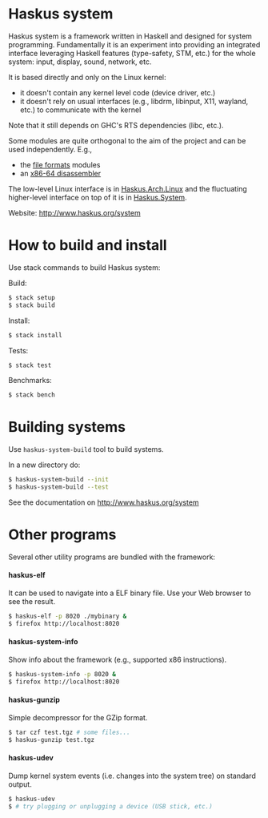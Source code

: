# Haskus system

Haskus system is a framework written in Haskell and designed for system
programming. Fundamentally it is an experiment into providing an integrated
interface leveraging Haskell features (type-safety, STM, etc.) for the whole
system: input, display, sound, network, etc.

It is based directly and only on the Linux kernel:

* it doesn't contain any kernel level code (device driver, etc.)
* it doesn't rely on usual interfaces (e.g., libdrm, libinput, X11, wayland,
  etc.) to communicate with the kernel

Note that it still depends on GHC's RTS dependencies (libc, etc.).

Some modules are quite orthogonal to the aim of the project and can be used
independently. E.g.,

* the [file formats](src/lib/Haskus/Format) modules
* an [x86-64 disassembler](src/lib/Haskus/Arch/X86_64/Disassembler.hs)

The low-level Linux interface is in
[Haskus.Arch.Linux](src/lib/Haskus/Arch/Linux) and the fluctuating higher-level
interface on top of it is in [Haskus.System](src/lib/Haskus/System).

Website: http://www.haskus.org/system

# How to build and install

Use stack commands to build Haskus system:

Build:
```bash
$ stack setup
$ stack build
```

Install:
```bash
$ stack install
```

Tests:
```bash
$ stack test
```

Benchmarks:
```bash
$ stack bench
```

# Building systems

Use ``haskus-system-build`` tool to build systems.

In a new directory do:
```bash
$ haskus-system-build --init
$ haskus-system-build --test
```

See the documentation on http://www.haskus.org/system

# Other programs

Several other utility programs are bundled with the framework:

#### haskus-elf

It can be used to navigate into a ELF binary file. Use your Web browser to see
the result.

```bash
$ haskus-elf -p 8020 ./mybinary &
$ firefox http://localhost:8020
```

#### haskus-system-info

Show info about the framework (e.g., supported x86 instructions).

```bash
$ haskus-system-info -p 8020 &
$ firefox http://localhost:8020
```

#### haskus-gunzip

Simple decompressor for the GZip format.

```bash
$ tar czf test.tgz # some files...
$ haskus-gunzip test.tgz
```

#### haskus-udev

Dump kernel system events (i.e. changes into the system tree) on standard output.

```bash
$ haskus-udev
$ # try plugging or unplugging a device (USB stick, etc.)
```
